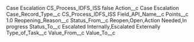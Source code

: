 <?xml version="1.0" encoding="UTF-8"?>
<CustomMetadata xmlns="http://soap.sforce.com/2006/04/metadata" xmlns:xsi="http://www.w3.org/2001/XMLSchema-instance" xmlns:xsd="http://www.w3.org/2001/XMLSchema">
    <label>Case Escalation CS_Process_IDFS_ISS</label>
    <protected>false</protected>
    <values>
        <field>Action__c</field>
        <value xsi:type="xsd:string">Case Escalation</value>
    </values>
    <values>
        <field>Case_Record_Type__c</field>
        <value xsi:type="xsd:string">CS_Process_IDFS_ISS</value>
    </values>
    <values>
        <field>Field_API_Name__c</field>
        <value xsi:nil="true"/>
    </values>
    <values>
        <field>Points__c</field>
        <value xsi:type="xsd:double">1.0</value>
    </values>
    <values>
        <field>Reopening_Reason__c</field>
        <value xsi:nil="true"/>
    </values>
    <values>
        <field>Status_From__c</field>
        <value xsi:type="xsd:string">Reopen,Open,Action Needed,In progress</value>
    </values>
    <values>
        <field>Status_To__c</field>
        <value xsi:type="xsd:string">Escalated Internally,Escalated Externally</value>
    </values>
    <values>
        <field>Type_of_Task__c</field>
        <value xsi:nil="true"/>
    </values>
    <values>
        <field>Value_From__c</field>
        <value xsi:nil="true"/>
    </values>
    <values>
        <field>Value_To__c</field>
        <value xsi:nil="true"/>
    </values>
</CustomMetadata>
